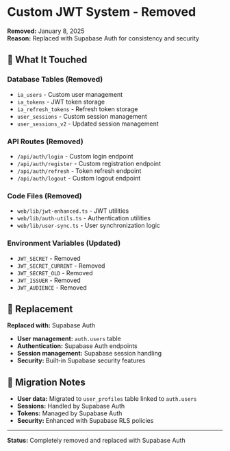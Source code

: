 # Custom JWT System - Removed

**Removed:** January 8, 2025  
**Reason:** Replaced with Supabase Auth for consistency and security

## 🎯 **What It Touched**

### **Database Tables (Removed)**
- `ia_users` - Custom user management
- `ia_tokens` - JWT token storage
- `ia_refresh_tokens` - Refresh token storage
- `user_sessions` - Custom session management
- `user_sessions_v2` - Updated session management

### **API Routes (Removed)**
- `/api/auth/login` - Custom login endpoint
- `/api/auth/register` - Custom registration endpoint
- `/api/auth/refresh` - Token refresh endpoint
- `/api/auth/logout` - Custom logout endpoint

### **Code Files (Removed)**
- `web/lib/jwt-enhanced.ts` - JWT utilities
- `web/lib/auth-utils.ts` - Authentication utilities
- `web/lib/user-sync.ts` - User synchronization logic

### **Environment Variables (Updated)**
- `JWT_SECRET` - Removed
- `JWT_SECRET_CURRENT` - Removed
- `JWT_SECRET_OLD` - Removed
- `JWT_ISSUER` - Removed
- `JWT_AUDIENCE` - Removed

## 🔄 **Replacement**

**Replaced with:** Supabase Auth
- **User management:** `auth.users` table
- **Authentication:** Supabase Auth endpoints
- **Session management:** Supabase session handling
- **Security:** Built-in Supabase security features

## 📝 **Migration Notes**

- **User data:** Migrated to `user_profiles` table linked to `auth.users`
- **Sessions:** Handled by Supabase Auth
- **Tokens:** Managed by Supabase Auth
- **Security:** Enhanced with Supabase RLS policies

---

**Status:** Completely removed and replaced with Supabase Auth
